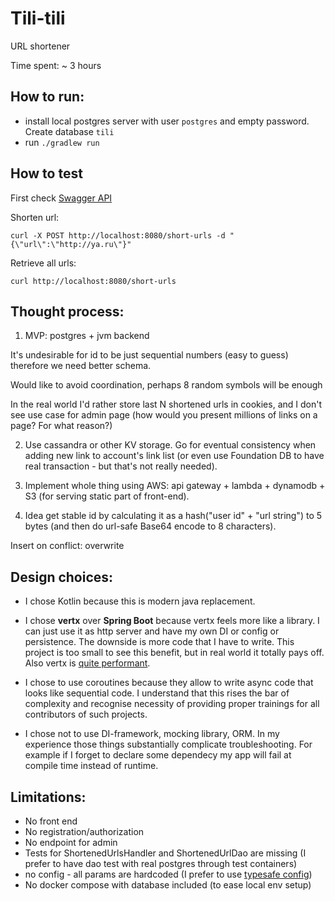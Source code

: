 Tili-tili
=========

URL shortener

Time spent: ~ 3 hours

How to run:
--
* install local postgres server with user `postgres` and empty password. Create database `tili`
* run `./gradlew run`

How to test
--
First check [Swagger API](/api/swagger.yaml)

Shorten url:

`curl -X POST http://localhost:8080/short-urls -d "{\"url\":\"http://ya.ru\"}"`

Retrieve all urls:

`curl http://localhost:8080/short-urls` 

Thought process:
--
1. MVP: postgres + jvm backend

It's undesirable for id to be just sequential numbers (easy to guess) therefore we need better schema.

Would like to avoid coordination, perhaps 8 random symbols will be enough

In the real world I'd rather store last N shortened urls in cookies, and I don't see use case for admin page
(how would you present millions of links on a page? For what reason?)

2. Use cassandra or other KV storage. Go for eventual consistency when adding new link to account's link list
(or even use Foundation DB to have real transaction - but that's not really needed).

3. Implement whole thing using AWS: api gateway + lambda + dynamodb + S3 (for serving static part of front-end).

4. Idea get stable id by calculating it as a hash("user id" + "url string") to 5 bytes (and then do url-safe Base64 encode to 8 characters).

Insert on conflict: overwrite

Design choices:
--
* I chose Kotlin because this is modern java replacement.

* I chose **vertx** over **Spring Boot** because vertx feels more like a library. 
I can just use it as http server and have my own DI or config or persistence. 
The downside is more code that I have to write. This project is too small to see this benefit, 
but in real world it totally pays off. Also vertx is [quite performant](https://www.techempower.com/benchmarks/#section=data-r16&hw=ph&test=query&f=zijunz-zik0zj-zik0zj-zik0zj-zik0zj-zijbpb-zik0zj-4zsov).

* I chose to use coroutines because they allow to write async code that looks like sequential code.
I understand that this rises the bar of complexity and recognise necessity of providing proper trainings for all contributors of such projects.   

* I chose not to use DI-framework, mocking library, ORM. In my experience those things substantially
complicate troubleshooting. For example if I forget to declare some dependecy my app will fail at compile time 
instead of runtime.    
 
Limitations:
--
* No front end 
* No registration/authorization
* No endpoint for admin
* Tests for ShortenedUrlsHandler and ShortenedUrlDao are missing
(I prefer to have dao test with real postgres through test containers)
* no config - all params are hardcoded (I prefer to use [typesafe config](https://github.com/lightbend/config))
* No docker compose with database included (to ease local env setup)
